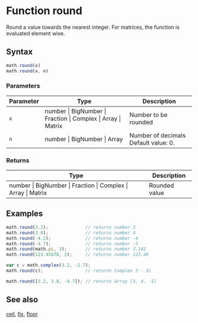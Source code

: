 <!-- Note: This file is automatically generated from source code comments. Changes made in this file will be overridden. -->

# Function round

Round a value towards the nearest integer.
For matrices, the function is evaluated element wise.


## Syntax

```js
math.round(x)
math.round(x, n)
```

### Parameters

Parameter | Type | Description
--------- | ---- | -----------
`x` | number &#124; BigNumber &#124; Fraction &#124; Complex &#124; Array &#124; Matrix | Number to be rounded
`n` | number &#124; BigNumber &#124; Array | Number of decimals Default value: 0.

### Returns

Type | Description
---- | -----------
number &#124; BigNumber &#124; Fraction &#124; Complex &#124; Array &#124; Matrix | Rounded value


## Examples

```js
math.round(3.2);              // returns number 3
math.round(3.8);              // returns number 4
math.round(-4.2);             // returns number -4
math.round(-4.7);             // returns number -5
math.round(math.pi, 3);       // returns number 3.142
math.round(123.45678, 2);     // returns number 123.46

var c = math.complex(3.2, -2.7);
math.round(c);                // returns Complex 3 - 3i

math.round([3.2, 3.8, -4.7]); // returns Array [3, 4, -5]
```


## See also

[ceil](ceil.md),
[fix](fix.md),
[floor](floor.md)
